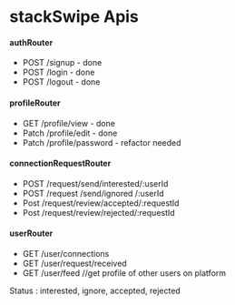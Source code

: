 # stackSwipe Apis

#### authRouter

- POST /signup - done
- POST /login - done
- POST /logout - done

#### profileRouter

- GET /profile/view - done
- Patch /profile/edit - done
- Patch /profile/password - refactor needed

#### connectionRequestRouter

- POST /request/send/interested/:userId
- POST /request /send/ignored /:userId
- Post /request/review/accepted/:requestId
- Post /request/review/rejected/:requestId

#### userRouter

- GET /user/connections
- GET /user/request/received
- GET /user/feed //get profile of other users on platform

Status : interested, ignore, accepted, rejected
